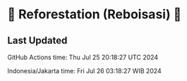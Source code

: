
# 🌳 Reforestation (Reboisasi) 🌲

## Last Updated

GitHub Actions time: Thu Jul 25 20:18:27 UTC 2024

Indonesia/Jakarta time: Fri Jul 26 03:18:27 WIB 2024
